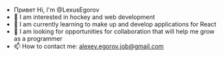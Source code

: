 - Привет Hi, I'm @LexusEgorov
- 👀 I am interested in hockey and web development
- 🌱 I am currently learning to make up and develop applications for React
- 💞️ I am looking for opportunities for collaboration that will help me grow as a programmer
- 📫 How to contact me: alexey.egorov.job@gmail.com

<!---
LexusEgorov/LexusEgorov is a ✨ special ✨ repository because its `README.md` (this file) appears on your GitHub profile.
You can click the Preview link to take a look at your changes.
--->
